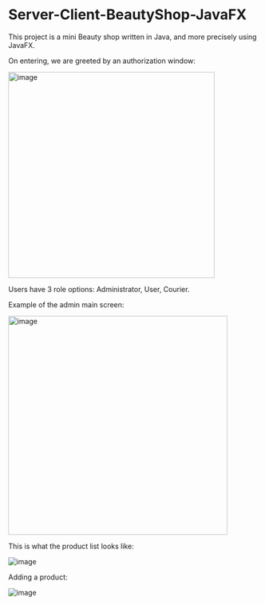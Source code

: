 # Server-Client-BeautyShop-JavaFX
This project is a mini Beauty shop  written in Java, and more precisely using JavaFX.

On entering, we are greeted by an authorization window:

<img width="413" alt="image" src="https://github.com/VaritskiArseniy/Server-Client-GameShop-JavaFX/assets/109814366/cc8babfb-acf2-4ab0-9350-a57204f9d297">

Users have 3 role options: Administrator, User, Courier.

Example of the admin main screen:

<img width="439" alt="image" src="https://github.com/VaritskiArseniy/Server-Client-GameShop-JavaFX/assets/109814366/9517538f-3349-4898-98a2-02f20c7cd3c9">

This is what the product list looks like:

![image](https://github.com/VaritskiArseniy/Server-Client-GameShop-JavaFX/assets/109814366/a46fbd3a-92b9-4b16-8ede-db31981021c0)

Adding a product:

![image](https://github.com/VaritskiArseniy/Server-Client-GameShop-JavaFX/assets/109814366/1d535d2d-eb0a-4188-98af-d437e50b8b6d)


